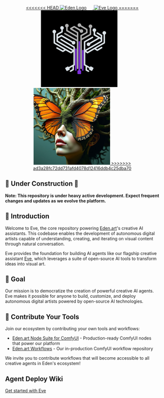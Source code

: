 <div align="center">
  <a href="https://www.eden.art/">
<<<<<<< HEAD
    <img src="https://dtut5r9j4w7j4.cloudfront.net/94e38e25e6320e84ecdd208c8ab30abf1a03d669e4e106a8d0986c3681363f5d.png" alt="Eden Logo" width="250" height="250" style="margin-right: 20px">
    <img src="https://dtut5r9j4w7j4.cloudfront.net/d158dc1e5c62479489c1c3d119dd211bd56ba86a127359f7476990ec9e081cba.jpg" alt="Eve Logo" width="250" height="250">
=======
    <img src="eve/assets/eden.png" alt="Eden Logo" width="250" height="250" style="margin-right: 20px">
    <img src="eve/assets/eve.jpg" alt="Eve Logo" width="250" height="250">
>>>>>>> ad3a28fc72dd731afd4078d12416ddb4c25dba70
  </a>
</div>

## 🚧 Under Construction 🚧

**Note: This repository is under heavy active development. Expect frequent changes and updates as we evolve the platform.**

## 🌱 Introduction

Welcome to Eve, the core repository powering [Eden.art](https://www.eden.art/)'s creative AI assistants. This codebase enables the development of autonomous digital artists capable of understanding, creating, and iterating on visual content through natural conversation.

Eve provides the foundation for building AI agents like our flagship creative assistant [Eve](https://beta.eden.art/chat/eve), which leverages a suite of open-source AI tools to transform ideas into visual art.

## 🎯 Goal

Our mission is to democratize the creation of powerful creative AI agents. Eve makes it possible for anyone to build, customize, and deploy autonomous digital artists powered by open-source AI technologies.

## 🤝 Contribute Your Tools

Join our ecosystem by contributing your own tools and workflows:

- [Eden.art Node Suite for ComfyUI](https://github.com/edenartlab/eden_comfy_pipelines) - Production-ready ComfyUI nodes that power our platform
- [Eden.art Workflows](https://github.com/edenartlab/workflows) - Our in-production ComfyUI workflow repository

We invite you to contribute workflows that will become accessible to all creative agents in Eden's ecosystem!

## Agent Deploy Wiki

[Get started with Eve](https://github.com/edenartlab/eve/wiki)